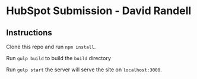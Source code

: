 # HubSpot Submission - David Randell

## Instructions

Clone this repo and run `npm install`.

Run `gulp build` to build the `build` directory

Run `gulp start` the server will serve the site on `localhost:3000`.